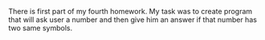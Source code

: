 There is first part of my fourth homework.
My task was to create program that will ask user a number and then give him 
an answer if that number has two same symbols.
